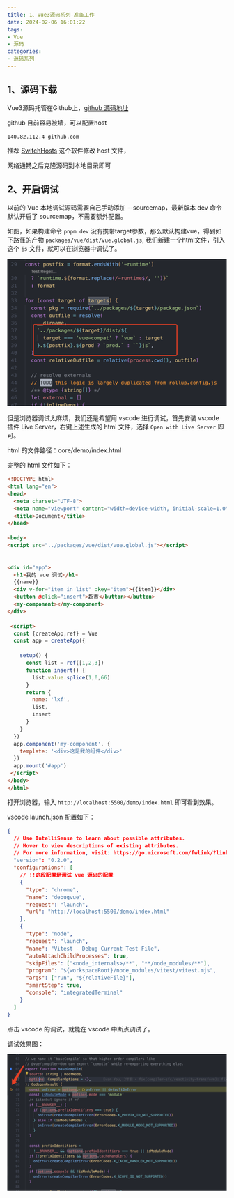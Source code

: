 ```yaml
---
title: 1、Vue3源码系列-准备工作
date: 2024-02-06 16:01:22
tags:
- Vue 
- 源码
categories:
- 源码系列
---
```


## 1、源码下载

Vue3源码托管在Github上，[github 源码地址](https://github.com/vuejs/core)

github 目前容易被墙，可以配置host

```text
140.82.112.4 github.com
```
推荐 [SwitchHosts](https://switchhosts.vercel.app/zh) 这个软件修改 host 文件，

网络通畅之后克隆源码到本地目录即可


## 2、开启调试

以前的 Vue 本地调试源码需要自己手动添加 --sourcemap，最新版本 dev 命令默认开启了 sourcemap，不需要额外配置。

如图，如果构建命令 `pnpm dev` 没有携带target参数，那么默认构建vue，得到如下路径的产物
`packages/vue/dist/vue.global.js`, 我们新建一个html文件，引入这个 `js` 文件，就可以在浏览器中调试了。


![Alt text](./images/dist输出目录.png)

但是浏览器调试太麻烦，我们还是希望用 vscode 进行调试，首先安装 vscode 插件 Live Server，右键上述生成的 html 文件，选择 `Open with Live Server` 即可。

html 的文件路径：core/demo/index.html

完整的 html 文件如下：

```html
<!DOCTYPE html>
<html lang="en">
<head>
  <meta charset="UTF-8">
  <meta name="viewport" content="width=device-width, initial-scale=1.0">
  <title>Document</title>
</head>

<body>
<script src="../packages/vue/dist/vue.global.js"></script>  


<div id="app">
  <h1>我的 vue 调试</h1>
  {{name}}
  <div v-for="item in list" :key="item">{{item}}</div>
  <button @click="insert">超市</button></button>
  <my-component></my-component>
</div>

 <script>
  const {createApp,ref} = Vue
  const app = createApp({

    setup() {
      const list = ref([1,2,3])
      function insert() {
        list.value.splice(1,0,66)
      }
      return {
        name: 'lxf',
        list,
        insert
      }
    }
  })
  app.component('my-component', {
    template: '<div>这是我的组件</div>'
  })
  app.mount('#app')
 </script>
</body>
</html>
```

打开浏览器，输入 `http://localhost:5500/demo/index.html` 即可看到效果。

vscode launch.json 配置如下：

```json
{
  // Use IntelliSense to learn about possible attributes.
  // Hover to view descriptions of existing attributes.
  // For more information, visit: https://go.microsoft.com/fwlink/?linkid=830387
  "version": "0.2.0",
  "configurations": [
    // !!这段配置是调试 vue 源码的配置
    {
      "type": "chrome",
      "name": "debugvue",
      "request": "launch",
      "url": "http://localhost:5500/demo/index.html"
    },
    {
      "type": "node",
      "request": "launch",
      "name": "Vitest - Debug Current Test File",
      "autoAttachChildProcesses": true,
      "skipFiles": ["<node_internals>/**", "**/node_modules/**"],
      "program": "${workspaceRoot}/node_modules/vitest/vitest.mjs",
      "args": ["run", "${relativeFile}"],
      "smartStep": true,
      "console": "integratedTerminal"
    }
  ]
}

```

点击 vscode 的调试，就能在 vscode 中断点调试了。

调试效果图：

![alt text](./images/image.png)


